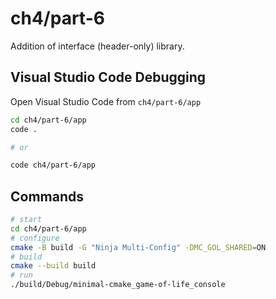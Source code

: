 # ch4/part-6

Addition of interface (header-only) library.

## Visual Studio Code Debugging

Open Visual Studio Code from `ch4/part-6/app`

```bash
cd ch4/part-6/app
code .

# or

code ch4/part-6/app
```

## Commands

```bash
# start
cd ch4/part-6/app
# configure
cmake -B build -G "Ninja Multi-Config" -DMC_GOL_SHARED=ON
# build
cmake --build build
# run
./build/Debug/minimal-cmake_game-of-life_console
```
